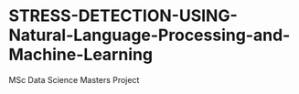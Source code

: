 # STRESS-DETECTION-USING-Natural-Language-Processing-and-Machine-Learning
MSc Data Science Masters Project
